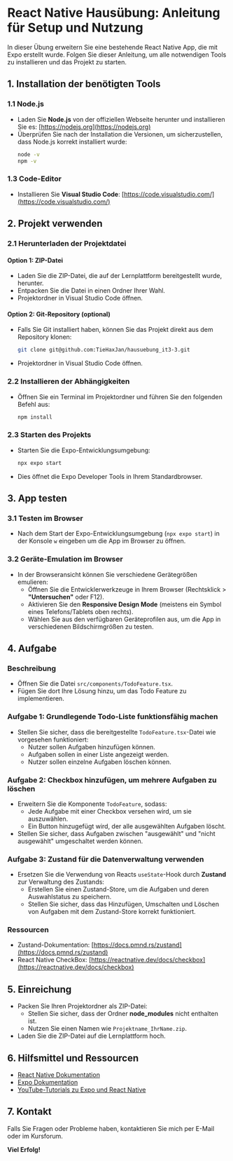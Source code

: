 # **React Native Hausübung: Anleitung für Setup und Nutzung**

In dieser Übung erweitern Sie eine bestehende React Native App, die mit Expo erstellt wurde. Folgen Sie dieser Anleitung, um alle notwendigen Tools zu installieren und das Projekt zu starten.

## **1. Installation der benötigten Tools**

### **1.1 Node.js**
- Laden Sie **Node.js** von der offiziellen Webseite herunter und installieren Sie es: [https://nodejs.org](https://nodejs.org)
- Überprüfen Sie nach der Installation die Versionen, um sicherzustellen, dass Node.js korrekt installiert wurde:
  ```bash
  node -v
  npm -v
  ```

### **1.3 Code-Editor**
- Installieren Sie **Visual Studio Code**: [https://code.visualstudio.com/](https://code.visualstudio.com/)

## **2. Projekt verwenden**

### **2.1 Herunterladen der Projektdatei**

#### **Option 1: ZIP-Datei**
- Laden Sie die ZIP-Datei, die auf der Lernplattform bereitgestellt wurde, herunter.
- Entpacken Sie die Datei in einen Ordner Ihrer Wahl.
- Projektordner in Visual Studio Code öffnen.

#### **Option 2: Git-Repository (optional)**
- Falls Sie Git installiert haben, können Sie das Projekt direkt aus dem Repository klonen:
  ```bash
  git clone git@github.com:TieHaxJan/hausuebung_it3-3.git
  ```

- Projektordner in Visual Studio Code öffnen.

### **2.2 Installieren der Abhängigkeiten**
- Öffnen Sie ein Terminal im Projektordner und führen Sie den folgenden Befehl aus:
  ```bash
  npm install
  ```

### **2.3 Starten des Projekts**
- Starten Sie die Expo-Entwicklungsumgebung:
  ```bash
  npx expo start
  ```
- Dies öffnet die Expo Developer Tools in Ihrem Standardbrowser.

## **3. App testen**

### **3.1 Testen im Browser**
- Nach dem Start der Expo-Entwicklungsumgebung (`npx expo start`) in der Konsole `w` eingeben um die App im Browser zu öffnen.

### **3.2 Geräte-Emulation im Browser**
- In der Browseransicht können Sie verschiedene Gerätegrößen emulieren:
  - Öffnen Sie die Entwicklerwerkzeuge in Ihrem Browser (Rechtsklick > **"Untersuchen"** oder F12).
  - Aktivieren Sie den **Responsive Design Mode** (meistens ein Symbol eines Telefons/Tablets oben rechts).
  - Wählen Sie aus den verfügbaren Geräteprofilen aus, um die App in verschiedenen Bildschirmgrößen zu testen.

## **4. Aufgabe**

### **Beschreibung**
- Öffnen Sie die Datei `src/components/TodoFeature.tsx`.
- Fügen Sie dort Ihre Lösung hinzu, um das Todo Feature zu implementieren.

### **Aufgabe 1: Grundlegende Todo-Liste funktionsfähig machen**
- Stellen Sie sicher, dass die bereitgestellte `TodoFeature.tsx`-Datei wie vorgesehen funktioniert:
  - Nutzer sollen Aufgaben hinzufügen können.
  - Aufgaben sollen in einer Liste angezeigt werden.
  - Nutzer sollen einzelne Aufgaben löschen können.

### **Aufgabe 2: Checkbox hinzufügen, um mehrere Aufgaben zu löschen**
- Erweitern Sie die Komponente `TodoFeature`, sodass:
  - Jede Aufgabe mit einer Checkbox versehen wird, um sie auszuwählen.
  - Ein Button hinzugefügt wird, der alle ausgewählten Aufgaben löscht.
- Stellen Sie sicher, dass Aufgaben zwischen "ausgewählt" und "nicht ausgewählt" umgeschaltet werden können.

### **Aufgabe 3: Zustand für die Datenverwaltung verwenden**
- Ersetzen Sie die Verwendung von Reacts `useState`-Hook durch **Zustand** zur Verwaltung des Zustands:
  - Erstellen Sie einen Zustand-Store, um die Aufgaben und deren Auswahlstatus zu speichern.
  - Stellen Sie sicher, dass das Hinzufügen, Umschalten und Löschen von Aufgaben mit dem Zustand-Store korrekt funktioniert.

### **Ressourcen**
- Zustand-Dokumentation: [https://docs.pmnd.rs/zustand](https://docs.pmnd.rs/zustand)
- React Native CheckBox: [https://reactnative.dev/docs/checkbox](https://reactnative.dev/docs/checkbox)

## **5. Einreichung**
- Packen Sie Ihren Projektordner als ZIP-Datei:
  - Stellen Sie sicher, dass der Ordner **node_modules** nicht enthalten ist.
  - Nutzen Sie einen Namen wie `Projektname_IhrName.zip`.
- Laden Sie die ZIP-Datei auf die Lernplattform hoch.

## **6. Hilfsmittel und Ressourcen**
- [React Native Dokumentation](https://reactnative.dev/docs/getting-started)
- [Expo Dokumentation](https://docs.expo.dev/)
- [YouTube-Tutorials zu Expo und React Native](https://www.youtube.com/results?search_query=expo+react+native+tutorial)

## **7. Kontakt**
Falls Sie Fragen oder Probleme haben, kontaktieren Sie mich per E-Mail oder im Kursforum.

**Viel Erfolg!**